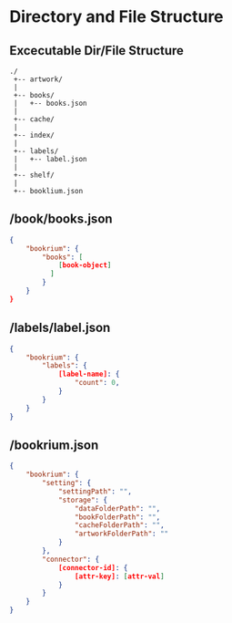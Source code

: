 # Directory and File Structure

## Excecutable Dir/File Structure
```
./
 +-- artwork/
 |
 +-- books/
 |   +-- books.json
 |
 +-- cache/
 |
 +-- index/
 |
 +-- labels/
 |   +-- label.json
 |
 +-- shelf/
 |
 +-- booklium.json
```

## /book/books.json
```json
{
    "bookrium": {
        "books": [
            [book-object]
          ]
        }
    }
}
```

## /labels/label.json
```json
{
    "bookrium": {
        "labels": {
            [label-name]: {
                "count": 0,
            }
        }
    }
}
```

## /bookrium.json
```json
{
    "bookrium": {
        "setting": {
            "settingPath": "",
            "storage": {
                "dataFolderPath": "",
                "bookFolderPath": "",
                "cacheFolderPath": "",
                "artworkFolderPath": ""
            }
        },
        "connector": {
            [connector-id]: {
                [attr-key]: [attr-val]
            }
        }
    }
}
```
